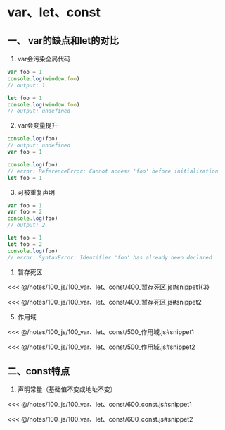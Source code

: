 # var、let、const
## 一、 var的缺点和let的对比
1. var会污染全局代码
<!-- eslint-skip -->
```js
var foo = 1
console.log(window.foo)
// output: 1
```

<!-- eslint-skip -->
```js
let foo = 1
console.log(window.foo)
// output: undefined
```

2. var会变量提升
<!-- eslint-skip -->
```js
console.log(foo)
// output: undefined
var foo = 1
```
<!-- eslint-skip -->
```js
console.log(foo)
// error: ReferenceError: Cannot access 'foo' before initialization
let foo = 1
```

3. 可被重复声明
<!-- eslint-skip -->
```js
var foo = 1
var foo = 2
console.log(foo)
// output: 2
```

<!-- eslint-skip -->
```js
let foo = 1
let foo = 2
console.log(foo)
// error: SyntaxError: Identifier 'foo' has already been declared
```

1. 暂存死区

<<< @/notes/100_js/100_var、let、const/400_暂存死区.js#snippet1{3}

<<< @/notes/100_js/100_var、let、const/400_暂存死区.js#snippet2

5. 作用域

<<< @/notes/100_js/100_var、let、const/500_作用域.js#snippet1

<<< @/notes/100_js/100_var、let、const/500_作用域.js#snippet2

## 二、const特点
1. 声明常量（基础值不变或地址不变）

<<< @/notes/100_js/100_var、let、const/600_const.js#snippet1

<<< @/notes/100_js/100_var、let、const/600_const.js#snippet2

